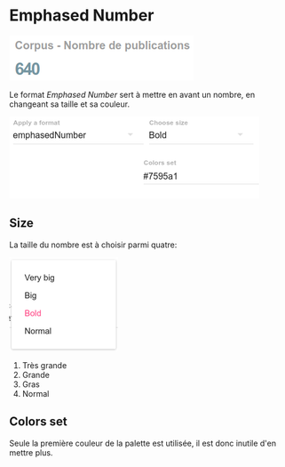 # Emphased Number

![Exemple de Emphased Number](/assets/FormatEmphasedNumber.png)

Le format _Emphased Number_ sert à mettre en avant un nombre, en changeant sa taille et sa couleur.

![Paramètres du format Emphased Number](/assets/FormatEmphasedNumberParameters.png)

## Size

La taille du nombre est à choisir parmi quatre:

![Tailles du format Emphased Number](/assets/FormatEmphasedNumberSize.png)

1. Très grande
2. Grande
3. Gras
4. Normal

## Colors set

Seule la première couleur de la palette est utilisée, il est donc inutile d'en mettre plus.
